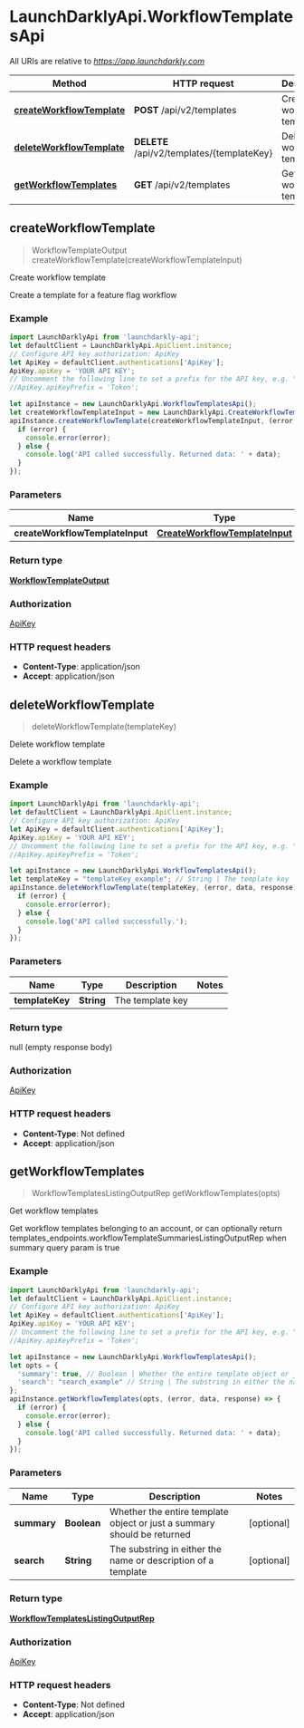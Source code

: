 # LaunchDarklyApi.WorkflowTemplatesApi

All URIs are relative to *https://app.launchdarkly.com*

Method | HTTP request | Description
------------- | ------------- | -------------
[**createWorkflowTemplate**](WorkflowTemplatesApi.md#createWorkflowTemplate) | **POST** /api/v2/templates | Create workflow template
[**deleteWorkflowTemplate**](WorkflowTemplatesApi.md#deleteWorkflowTemplate) | **DELETE** /api/v2/templates/{templateKey} | Delete workflow template
[**getWorkflowTemplates**](WorkflowTemplatesApi.md#getWorkflowTemplates) | **GET** /api/v2/templates | Get workflow templates



## createWorkflowTemplate

> WorkflowTemplateOutput createWorkflowTemplate(createWorkflowTemplateInput)

Create workflow template

Create a template for a feature flag workflow

### Example

```javascript
import LaunchDarklyApi from 'launchdarkly-api';
let defaultClient = LaunchDarklyApi.ApiClient.instance;
// Configure API key authorization: ApiKey
let ApiKey = defaultClient.authentications['ApiKey'];
ApiKey.apiKey = 'YOUR API KEY';
// Uncomment the following line to set a prefix for the API key, e.g. "Token" (defaults to null)
//ApiKey.apiKeyPrefix = 'Token';

let apiInstance = new LaunchDarklyApi.WorkflowTemplatesApi();
let createWorkflowTemplateInput = new LaunchDarklyApi.CreateWorkflowTemplateInput(); // CreateWorkflowTemplateInput | 
apiInstance.createWorkflowTemplate(createWorkflowTemplateInput, (error, data, response) => {
  if (error) {
    console.error(error);
  } else {
    console.log('API called successfully. Returned data: ' + data);
  }
});
```

### Parameters


Name | Type | Description  | Notes
------------- | ------------- | ------------- | -------------
 **createWorkflowTemplateInput** | [**CreateWorkflowTemplateInput**](CreateWorkflowTemplateInput.md)|  | 

### Return type

[**WorkflowTemplateOutput**](WorkflowTemplateOutput.md)

### Authorization

[ApiKey](../README.md#ApiKey)

### HTTP request headers

- **Content-Type**: application/json
- **Accept**: application/json


## deleteWorkflowTemplate

> deleteWorkflowTemplate(templateKey)

Delete workflow template

Delete a workflow template

### Example

```javascript
import LaunchDarklyApi from 'launchdarkly-api';
let defaultClient = LaunchDarklyApi.ApiClient.instance;
// Configure API key authorization: ApiKey
let ApiKey = defaultClient.authentications['ApiKey'];
ApiKey.apiKey = 'YOUR API KEY';
// Uncomment the following line to set a prefix for the API key, e.g. "Token" (defaults to null)
//ApiKey.apiKeyPrefix = 'Token';

let apiInstance = new LaunchDarklyApi.WorkflowTemplatesApi();
let templateKey = "templateKey_example"; // String | The template key
apiInstance.deleteWorkflowTemplate(templateKey, (error, data, response) => {
  if (error) {
    console.error(error);
  } else {
    console.log('API called successfully.');
  }
});
```

### Parameters


Name | Type | Description  | Notes
------------- | ------------- | ------------- | -------------
 **templateKey** | **String**| The template key | 

### Return type

null (empty response body)

### Authorization

[ApiKey](../README.md#ApiKey)

### HTTP request headers

- **Content-Type**: Not defined
- **Accept**: application/json


## getWorkflowTemplates

> WorkflowTemplatesListingOutputRep getWorkflowTemplates(opts)

Get workflow templates

Get workflow templates belonging to an account, or can optionally return templates_endpoints.workflowTemplateSummariesListingOutputRep when summary query param is true

### Example

```javascript
import LaunchDarklyApi from 'launchdarkly-api';
let defaultClient = LaunchDarklyApi.ApiClient.instance;
// Configure API key authorization: ApiKey
let ApiKey = defaultClient.authentications['ApiKey'];
ApiKey.apiKey = 'YOUR API KEY';
// Uncomment the following line to set a prefix for the API key, e.g. "Token" (defaults to null)
//ApiKey.apiKeyPrefix = 'Token';

let apiInstance = new LaunchDarklyApi.WorkflowTemplatesApi();
let opts = {
  'summary': true, // Boolean | Whether the entire template object or just a summary should be returned
  'search': "search_example" // String | The substring in either the name or description of a template
};
apiInstance.getWorkflowTemplates(opts, (error, data, response) => {
  if (error) {
    console.error(error);
  } else {
    console.log('API called successfully. Returned data: ' + data);
  }
});
```

### Parameters


Name | Type | Description  | Notes
------------- | ------------- | ------------- | -------------
 **summary** | **Boolean**| Whether the entire template object or just a summary should be returned | [optional] 
 **search** | **String**| The substring in either the name or description of a template | [optional] 

### Return type

[**WorkflowTemplatesListingOutputRep**](WorkflowTemplatesListingOutputRep.md)

### Authorization

[ApiKey](../README.md#ApiKey)

### HTTP request headers

- **Content-Type**: Not defined
- **Accept**: application/json

